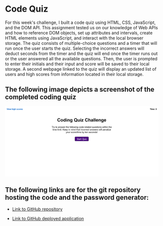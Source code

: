 # Code Quiz

For this week's challenge, I built a code quiz using HTML, CSS, JavaScript, and the DOM API. This assignment tested us on our knowledge of Web APIs and how to reference DOM objects, set up attributes and intervals, create HTML elements using JavaScript, and interact with the local browser storage. The quiz consists of multiple-choice questions and a timer that will run once the user starts the quiz. Selecting the incorrect answers will deduct seconds from the timer and the quiz will end once the timer runs out or the user answered all the available questions. Then, the user is prompted to enter their initials and their input and score will be saved to their local storage. A second webpage linked to the quiz will display an updated list of users and high scores from information located in their local storage.

## The following image depicts a screenshot of the completed coding quiz

![Screenshot of codeing quiz](./assets/images/Screenshot%202022-05-28%20at%2020-29-18%20Code%20Quiz.png)

## The following links are for the git repository hosting the code and the password generator:

* [Link to GitHub repository](https://github.com/kt946/code-quiz)

* [Link to GitHub deployed application](https://kt946.github.io/code-quiz/)